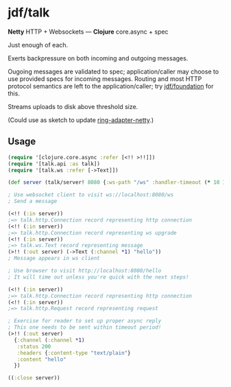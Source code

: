 # jdf/talk

**Netty** HTTP + Websockets &mdash; **Clojure** core.async + spec

Just enough of each.

Exerts backpressure on both incoming and outgoing messages.

Ougoing messages are validated to spec; application/caller may choose to use provided specs for incoming messages. Routing and most HTTP protocol semantics are left to the application/caller; try [jdf/foundation](https://github.com/jdf-id-au/foundation/tree/ws-only) for this.

Streams uploads to disk above threshold size.

(Could use as sketch to update [ring-adapter-netty](https://github.com/shenfeng/async-ring-adapter/blob/master/src/ring/adapter/netty.clj).)

## Usage

```clojure
(require '[clojure.core.async :refer [<!! >!!]])
(require '[talk.api :as talk])
(require '[talk.ws :refer [->Text]])

(def server (talk/server! 8080 {:ws-path "/ws" :handler-timeout (* 10 1000)}))

; Use websocket client to visit ws://localhost:8080/ws
; Send a message

(<!! (:in server))
;=> talk.http.Connection record representing http connection
(<!! (:in server))
;=> talk.http.Connection record representing ws upgrade
(<!! (:in server))
;=> talk.ws.Text record representing message
(>!! (:out server) (->Text (:channel *1) "hello"))
; Message appears in ws client

; Use browser to visit http://localhost:8080/hello
; It will time out unless you're quick with the next steps!

(<!! (:in server))
;=> talk.http.Connection record representing http connection
(<!! (:in server))
;=> talk.http.Request record representing request

; Exercise for reader to set up proper async reply
; This one needs to be sent within timeout period!
(>!! (:out server)
  {:channel (:channel *1)
   :status 200
   :headers {:content-type "text/plain"}
   :content "hello"
  })

((:close server))
```